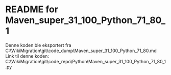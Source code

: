 # README for Maven_super_31_100_Python_71_80_1
Denne koden ble eksportert fra C:\WikiMigration\git\code_dump\Maven_super_31_100_Python_71_80.md
Link til denne koden: C:\WikiMigration\git\code_repo\Python\Maven_super_31_100_Python_71_80_1.py
